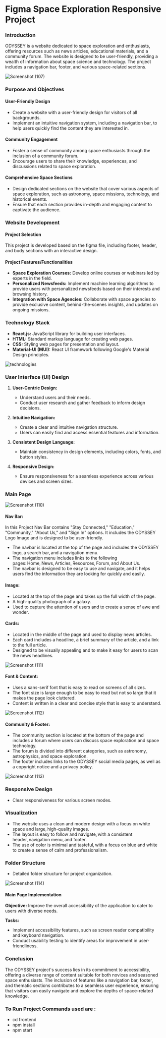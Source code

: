 # Figma Space Exploration Responsive Project

### Introduction

ODYSSEY is a website dedicated to space exploration and enthusiasts, offering resources such as news articles, educational materials, and a community forum. The website is designed to be user-friendly, providing a wealth of information about space science and technology. The project includes a navigation bar, footer, and various space-related sections.

![Screenshot (107)](https://github.com/MONIKANAMALA/git-tuts/assets/104424662/9debcd0e-d623-4ac5-b82a-ae19debd01c7)

### Purpose and Objectives

#### User-Friendly Design

- Create a website with a user-friendly design for visitors of all backgrounds.
- Implement an intuitive navigation system, including a navigation bar, to help users quickly find the content they are interested in.

#### Community Engagement

- Foster a sense of community among space enthusiasts through the inclusion of a community forum.
- Encourage users to share their knowledge, experiences, and discussions related to space exploration.

#### Comprehensive Space Sections

- Design dedicated sections on the website that cover various aspects of space exploration, such as astronomy, space missions, technology, and historical events.
- Ensure that each section provides in-depth and engaging content to captivate the audience.

### Website Development

#### Project Selection

This project is developed based on the figma file, including footer, header, and body sections with an interactive design.

#### Project Features/Functionalities

- **Space Exploration Courses:** Develop online courses or webinars led by experts in the field.
- **Personalized Newsfeeds:** Implement machine learning algorithms to provide users with personalized newsfeeds based on their interests and browsing history.
- **Integration with Space Agencies:** Collaborate with space agencies to provide exclusive content, behind-the-scenes insights, and updates on ongoing missions.

### Technology Stack

- **React.js:** JavaScript library for building user interfaces.
- **HTML:** Standard markup language for creating web pages.
- **CSS:** Styling web pages for presentation and layout.
- **Material-UI (MUI):** React UI framework following Google's Material Design principles.

![technologies](https://github.com/MONIKANAMALA/git-tuts/assets/104424662/4fcc6789-14ee-4544-8016-1afd5660237d)
### User Interface (UI) Design

1. **User-Centric Design:**
   - Understand users and their needs.
   - Conduct user research and gather feedback to inform design decisions.

2. **Intuitive Navigation:**
   - Create a clear and intuitive navigation structure.
   - Users can easily find and access essential features and information.

3. **Consistent Design Language:**
   - Maintain consistency in design elements, including colors, fonts, and button styles.

4. **Responsive Design:**
   - Ensure responsiveness for a seamless experience across various devices and screen sizes.

### Main Page

![Screenshot (110)](https://github.com/MONIKANAMALA/git-tuts/assets/104424662/de26ba80-21c2-4b5d-a74a-1aa3244ea892)
#### Nav Bar:

In this Project Nav Bar contains "Stay Connected," "Education," "Community," "About Us," and "Sign In" options. It includes the ODYSSEY Logo Image and is designed to be user-friendly.

- The navbar is located at the top of the page and includes the ODYSSEY logo, a search bar, and a navigation menu.
- The navigation menu includes links to the following pages: Home, News, Articles, Resources, Forum, and About Us.
- The navbar is designed to be easy to use and navigate, and it helps users find the information they are looking for quickly and easily.

#### Image:

- Located at the top of the page and takes up the full width of the page.
- A high-quality photograph of a galaxy.
- Used to capture the attention of users and to create a sense of awe and wonder.

#### Cards:

- Located in the middle of the page and used to display news articles.
- Each card includes a headline, a brief summary of the article, and a link to the full article.
- Designed to be visually appealing and to make it easy for users to scan the news headlines.

![Screenshot (111)](https://github.com/MONIKANAMALA/git-tuts/assets/104424662/d4d75200-4016-43b9-9766-50d40ea40a3b)


#### Font & Content:

- Uses a sans-serif font that is easy to read on screens of all sizes.
- The font size is large enough to be easy to read but not so large that it makes the page look cluttered.
- Content is written in a clear and concise style that is easy to understand.

![Screenshot (112)](https://github.com/MONIKANAMALA/git-tuts/assets/104424662/ca20a3e6-432f-4891-9dae-9db6529237ae)
#### Community & Footer:

- The community section is located at the bottom of the page and includes a forum where users can discuss space exploration and space technology.
- The forum is divided into different categories, such as astronomy, astrophysics, and space exploration.
- The footer includes links to the ODYSSEY social media pages, as well as a copyright notice and a privacy policy.

![Screenshot (113)](https://github.com/MONIKANAMALA/git-tuts/assets/104424662/2884fe08-f10c-4b53-b928-60dbf1fc470b)

### Responsive Design

- Clear responsiveness for various screen modes.

### Visualization

- The website uses a clean and modern design with a focus on white space and large, high-quality images.
- The layout is easy to follow and navigate, with a consistent header, navigation menu, and footer.
- The use of color is minimal and tasteful, with a focus on blue and white to create a sense of calm and professionalism.

### Folder Structure

- Detailed folder structure for project organization.

![Screenshot (114)](https://github.com/MONIKANAMALA/git-tuts/assets/104424662/7fe2bf9b-58d1-497b-96b5-1828d717eae3)

#### Main Page Implementation

**Objective:**
Improve the overall accessibility of the application to cater to users with diverse needs.

**Tasks:**
- Implement accessibility features, such as screen reader compatibility and keyboard navigation.
- Conduct usability testing to identify areas for improvement in user-friendliness.

### Conclusion


The ODYSSEY project's success lies in its commitment to accessibility, offering a diverse range of content suitable for both novices and seasoned space enthusiasts. The inclusion of features like a navigation bar, footer, and thematic sections contributes to a seamless user experience, ensuring that visitors can easily navigate and explore the depths of space-related knowledge.

### To Run Project Commands used are :

- cd frontend
- npm install
- npm start
